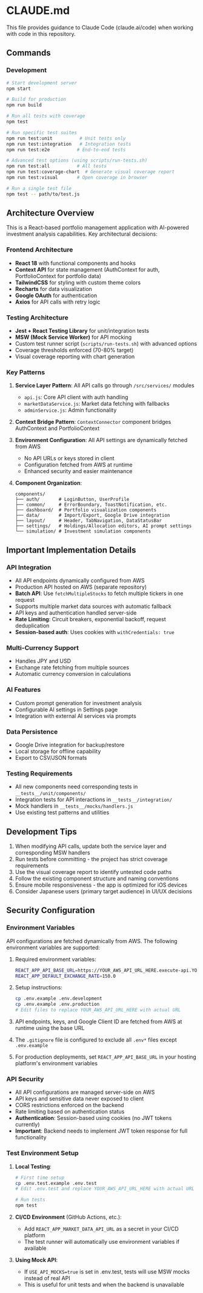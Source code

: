 # CLAUDE.md

This file provides guidance to Claude Code (claude.ai/code) when working with code in this repository.

## Commands

### Development
```bash
# Start development server
npm start

# Build for production
npm run build

# Run all tests with coverage
npm test

# Run specific test suites
npm run test:unit          # Unit tests only
npm run test:integration   # Integration tests
npm run test:e2e          # End-to-end tests

# Advanced test options (using scripts/run-tests.sh)
npm run test:all          # All tests
npm run test:coverage-chart  # Generate visual coverage report
npm run test:visual       # Open coverage in browser

# Run a single test file
npm test -- path/to/test.js
```

## Architecture Overview

This is a React-based portfolio management application with AI-powered investment analysis capabilities. Key architectural decisions:

### Frontend Architecture
- **React 18** with functional components and hooks
- **Context API** for state management (AuthContext for auth, PortfolioContext for portfolio data)
- **TailwindCSS** for styling with custom theme colors
- **Recharts** for data visualization
- **Google OAuth** for authentication
- **Axios** for API calls with retry logic

### Testing Architecture
- **Jest + React Testing Library** for unit/integration tests
- **MSW (Mock Service Worker)** for API mocking
- Custom test runner script (`scripts/run-tests.sh`) with advanced options
- Coverage thresholds enforced (70-80% target)
- Visual coverage reporting with chart generation

### Key Patterns

1. **Service Layer Pattern**: All API calls go through `/src/services/` modules
   - `api.js`: Core API client with auth handling
   - `marketDataService.js`: Market data fetching with fallbacks
   - `adminService.js`: Admin functionality

2. **Context Bridge Pattern**: `ContextConnector` component bridges AuthContext and PortfolioContext

3. **Environment Configuration**: All API settings are dynamically fetched from AWS
   - No API URLs or keys stored in client
   - Configuration fetched from AWS at runtime
   - Enhanced security and easier maintenance

4. **Component Organization**:
   ```
   components/
   ├── auth/       # LoginButton, UserProfile
   ├── common/     # ErrorBoundary, ToastNotification, etc.
   ├── dashboard/  # Portfolio visualization components
   ├── data/       # Import/Export, Google Drive integration
   ├── layout/     # Header, TabNavigation, DataStatusBar
   ├── settings/   # Holdings/Allocation editors, AI prompt settings
   └── simulation/ # Investment simulation components
   ```

## Important Implementation Details

### API Integration
- All API endpoints dynamically configured from AWS
- Production API hosted on AWS (separate repository)
- **Batch API**: Use `fetchMultipleStocks` to fetch multiple tickers in one request
- Supports multiple market data sources with automatic fallback
- API keys and authentication handled server-side
- **Rate Limiting**: Circuit breakers, exponential backoff, request deduplication
- **Session-based auth**: Uses cookies with `withCredentials: true`

### Multi-Currency Support
- Handles JPY and USD
- Exchange rate fetching from multiple sources
- Automatic currency conversion in calculations

### AI Features
- Custom prompt generation for investment analysis
- Configurable AI settings in Settings page
- Integration with external AI services via prompts

### Data Persistence
- Google Drive integration for backup/restore
- Local storage for offline capability
- Export to CSV/JSON formats

### Testing Requirements
- All new components need corresponding tests in `__tests__/unit/components/`
- Integration tests for API interactions in `__tests__/integration/`
- Mock handlers in `__tests__/mocks/handlers.js`
- Use existing test patterns and utilities

## Development Tips

1. When modifying API calls, update both the service layer and corresponding MSW handlers
2. Run tests before committing - the project has strict coverage requirements
3. Use the visual coverage report to identify untested code paths
4. Follow the existing component structure and naming conventions
5. Ensure mobile responsiveness - the app is optimized for iOS devices
6. Consider Japanese users (primary target audience) in UI/UX decisions

## Security Configuration

### Environment Variables
API configurations are fetched dynamically from AWS. The following environment variables are supported:

1. Required environment variables:
   ```bash
   REACT_APP_API_BASE_URL=https://YOUR_AWS_API_URL_HERE.execute-api.YOUR_REGION.amazonaws.com
   REACT_APP_DEFAULT_EXCHANGE_RATE=150.0
   ```

2. Setup instructions:
   ```bash
   cp .env.example .env.development
   cp .env.example .env.production
   # Edit files to replace YOUR_AWS_API_URL_HERE with actual URL
   ```

3. API endpoints, keys, and Google Client ID are fetched from AWS at runtime using the base URL

4. The `.gitignore` file is configured to exclude all `.env*` files except `.env.example`

5. For production deployments, set `REACT_APP_API_BASE_URL` in your hosting platform's environment variables

### API Security
- All API configurations are managed server-side on AWS
- API keys and sensitive data never exposed to client
- CORS restrictions enforced on the backend
- Rate limiting based on authentication status
- **Authentication**: Session-based using cookies (no JWT tokens currently)
- **Important**: Backend needs to implement JWT token response for full functionality

### Test Environment Setup

1. **Local Testing**:
   ```bash
   # First time setup
   cp .env.test.example .env.test
   # Edit .env.test and replace YOUR_AWS_API_URL_HERE with actual URL
   
   # Run tests
   npm test
   ```

2. **CI/CD Environment** (GitHub Actions, etc.):
   - Add `REACT_APP_MARKET_DATA_API_URL` as a secret in your CI/CD platform
   - The test runner will automatically use environment variables if available
   
3. **Using Mock API**:
   - If `USE_API_MOCKS=true` is set in .env.test, tests will use MSW mocks instead of real API
   - This is useful for unit tests and when the backend is unavailable